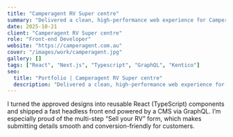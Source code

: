```yaml
---
title: "Camperagent RV Super centre"
summary: "Delivered a clean, high-performance web experience for Camperagent RV Super Centre with intuitive search, clearer calls-to-action, and faster load times to boost enquiries."
date: 2025-10-21
client: "Camperagent RV Super centre"
role: "Front-end Developer"
website: "https://camperagent.com.au"
cover: "/images/work/camperagent.jpg"
gallery: []
tags: ["React", "Next.js", "Typescript", "GraphQL", "Kentico"]
seo:
  title: "Portfolio | Camperagent RV Super centre"
  description: "Delivered a clean, high-performance web experience for Camperagent RV Super Centre."
---
```

  
I turned the approved designs into reusable React (TypeScript) components and shipped a fast headless front end powered by a CMS via GraphQL. I’m especially proud of the multi-step “Sell your RV” form, which makes submitting details smooth and conversion-friendly for customers.